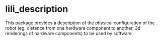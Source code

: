 # lili_description

This package provides a description of the physical configuration of the robot
(eg. distance from one hardware component to another, 3d renderings of hardware
components) to be used by software
